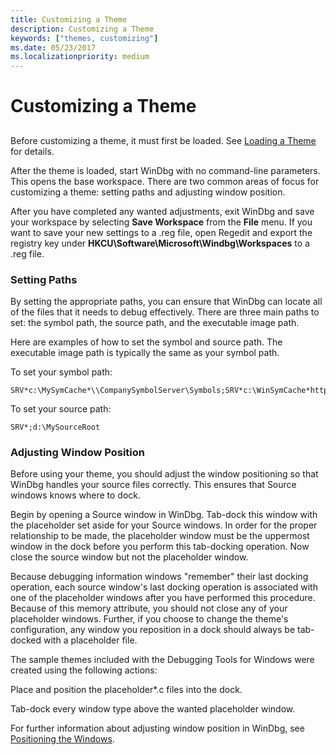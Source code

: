 ```yaml
---
title: Customizing a Theme
description: Customizing a Theme
keywords: ["themes, customizing"]
ms.date: 05/23/2017
ms.localizationpriority: medium
---
```


# Customizing a Theme


## <span id="ddk_creating_and_opening_a_workspace_dbg"></span><span id="DDK_CREATING_AND_OPENING_A_WORKSPACE_DBG"></span>


Before customizing a theme, it must first be loaded. See [Loading a Theme](loading-a-theme.md) for details.

After the theme is loaded, start WinDbg with no command-line parameters. This opens the base workspace. There are two common areas of focus for customizing a theme: setting paths and adjusting window position.

After you have completed any wanted adjustments, exit WinDbg and save your workspace by selecting **Save Workspace** from the **File** menu. If you want to save your new settings to a .reg file, open Regedit and export the registry key under **HKCU\\Software\\Microsoft\\Windbg\\Workspaces** to a .reg file.

### <span id="setting_paths"></span><span id="SETTING_PATHS"></span>Setting Paths

By setting the appropriate paths, you can ensure that WinDbg can locate all of the files that it needs to debug effectively. There are three main paths to set: the symbol path, the source path, and the executable image path.

Here are examples of how to set the symbol and source path. The executable image path is typically the same as your symbol path.

To set your symbol path:

```text
SRV*c:\MySymCache*\\CompanySymbolServer\Symbols;SRV*c:\WinSymCache*https://msdl.microsoft.com/download/symbols
```

To set your source path:

```text
SRV*;d:\MySourceRoot
```

### <span id="adjusting_window_position"></span><span id="ADJUSTING_WINDOW_POSITION"></span>Adjusting Window Position

Before using your theme, you should adjust the window positioning so that WinDbg handles your source files correctly. This ensures that Source windows knows where to dock.

Begin by opening a Source window in WinDbg. Tab-dock this window with the placeholder set aside for your Source windows. In order for the proper relationship to be made, the placeholder window must be the uppermost window in the dock before you perform this tab-docking operation. Now close the source window but not the placeholder window.

Because debugging information windows "remember" their last docking operation, each source window's last docking operation is associated with one of the placeholder windows after you have performed this procedure. Because of this memory attribute, you should not close any of your placeholder windows. Further, if you choose to change the theme's configuration, any window you reposition in a dock should always be tab-docked with a placeholder file.

The sample themes included with the Debugging Tools for Windows were created using the following actions:

Place and position the placeholder\*.c files into the dock.

Tab-dock every window type above the wanted placeholder window.

For further information about adjusting window position in WinDbg, see [Positioning the Windows](positioning-the-windows.md).

 

 





